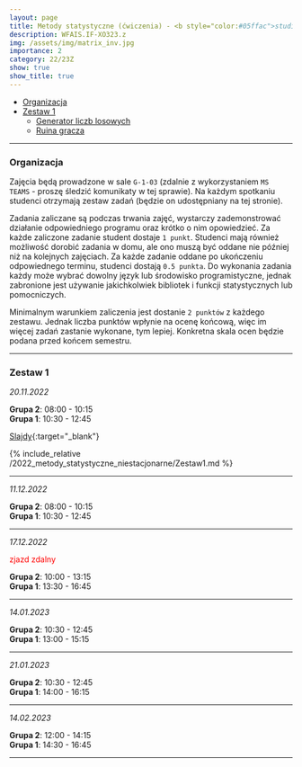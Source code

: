 ```yaml
---
layout: page
title: Metody statystyczne (ćwiczenia) - <b style="color:#05ffac">studia niestacjonarne</b> 
description: WFAIS.IF-XO323.z
img: /assets/img/matrix_inv.jpg
importance: 2
category: 22/23Z
show: true
show_title: true
---
```


<!-- no toc --> 
- [Organizacja](#organizacja)
- [Zestaw 1](#zestaw-1)
    - [Generator liczb losowych](#generator-liczb-losowych)
    - [Ruina gracza](#ruina-gracza)

<!-- - [Zestaw 2](#zestaw-2)
    - [Symulacja procesu Markova](#symulacja-procesu-markova)
    - [Process Poissona](#process-poissona)
- [Zestaw 3](#zestaw-3)
    - [Symulacja procesu kolejkowego](#symulacja-procesu-kolejkowego) -->

---

### **Organizacja**

Zajęcia będą prowadzone w sale `G-1-03` (zdalnie z wykorzystaniem `MS TEAMS` - proszę śledzić komunikaty w tej sprawie).
Na każdym spotkaniu studenci otrzymają zestaw zadań (będzie on udostępniany na tej stronie). 


Zadania zaliczane są podczas trwania zajęć, wystarczy zademonstrować działanie odpowiedniego programu oraz krótko o nim opowiedzieć. Za każde zaliczone zadanie student dostaje `1 punkt`.
Studenci mają również możliwość dorobić zadania w domu, ale ono muszą być oddane nie później niż na kolejnych zajęciach. Za każde zadanie oddane po ukończeniu odpowiednego terminu, studenci dostają `0.5 punkta`.
Do wykonania zadania każdy może wybrać dowolny język lub środowisko programistyczne, jednak zabronione jest używanie jakichkolwiek bibliotek i funkcji statystycznych lub pomocniczych.

Minimalnym warunkiem zaliczenia jest dostanie `2 punktów` z każdego zestawu. Jednak liczba punktów wpłynie na ocenę końcową, więc im więcej zadań zastanie wykonane, tym lepiej. Konkretna skala ocen będzie podana przed końcem semestru.

---

### **Zestaw 1**

*20.11.2022*

**Grupa 2**: 08:00 - 10:15  
**Grupa 1**: 10:30 - 12:45

[Slajdy](/teaching/2022_metody_statystyczne_niestacjonarne/1_Urbanevych_2022.pdf){:target="_blank"}

{% include_relative /2022_metody_statystyczne_niestacjonarne/Zestaw1.md %}

---


*11.12.2022*

**Grupa 2**: 08:00 - 10:15  
**Grupa 1**: 10:30 - 12:45
 
---

*17.12.2022*

<span style="color:red"> zjazd zdalny </span>

**Grupa 2**: 10:00 - 13:15  
**Grupa 1**: 13:30 - 16:45



---

*14.01.2023*

**Grupa 2**: 10:30 - 12:45  
**Grupa 1**: 13:00 - 15:15

---

*21.01.2023*

**Grupa 2**: 10:30 - 12:45  
**Grupa 1**: 14:00 - 16:15

---

*14.02.2023*

**Grupa 2**: 12:00 - 14:15  
**Grupa 1**: 14:30 - 16:45

---